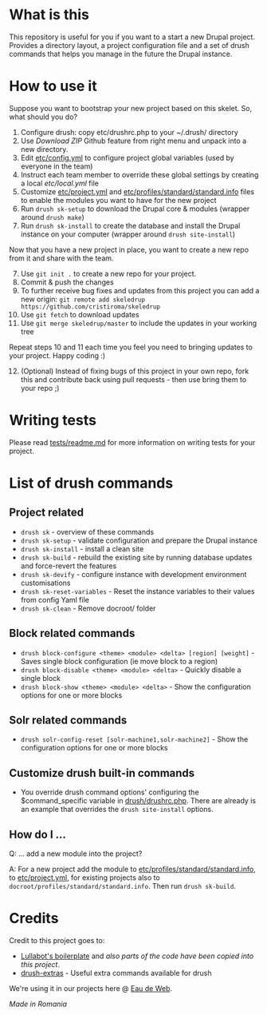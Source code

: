 # What is this

This repository is useful for you if you want to a start a new Drupal project. Provides a directory layout, a project configuration file and a set of drush commands that helps you manage in the future the Drupal instance.

# How to use it

Suppose you want to bootstrap your new project based on this skelet. So, what should you do?

1. Configure drush: copy etc/drushrc.php to your ~/.drush/ directory 
2. Use _Download ZIP_ Github feature from right menu and unpack into a new directory. 
3. Edit [etc/config.yml](etc/config.yml) to configure project global variables (used by everyone in the team)
4. Instruct each team member to override these global settings by creating a local *etc/local.yml* file
5. Customize [etc/project.yml](etc/project.yml) and [etc/profiles/standard/standard.info](etc/profiles/standard/standard.info) files to enable the modules you want to have for the new project
6. Run ``drush sk-setup`` to download the Drupal core & modules (wrapper around ``drush make``)
7. Run ``drush sk-install`` to create the database and install the Drupal instance on your computer (wrapper around ``drush site-install``)

Now that you have a new project in place, you want to create a new repo from it and share with the team.

7. Use ``git init .`` to create a new repo for your project.
8. Commit & push the changes
9. To further receive bug fixes and updates from this project you can add a new origin: ``git remote add skeledrup https://github.com/cristiroma/skeledrup``
10. Use ``git fetch`` to download updates
11. Use ``git merge skeledrup/master`` to include the updates in your working tree

Repeat steps 10 and 11 each time you feel you need to bringing updates to your project. Happy coding :)

12. (Optional) Instead of fixing bugs of this project in your own repo, fork this and contribute back using pull requests - then use bring them to your repo ;)

# Writing tests

Please read [tests/readme.md](tests/readme.md) for more information on writing tests for your project.

# List of drush commands

## Project related

* ``drush sk`` - overview of these commands
* ``drush sk-setup`` - validate configuration and prepare the Drupal instance
* ``drush sk-install`` - install a clean site
* ``drush sk-build`` - rebuild the existing site by running database updates and force-revert the features
* ``drush sk-devify`` - configure instance with development environment customisations
* ``drush sk-reset-variables`` - Reset the instance variables to their values from config Yaml file
* ``drush sk-clean`` - Remove docroot/ folder

## Block related commands

* ``drush block-configure <theme> <module> <delta> [region] [weight]`` - Saves single block configuration (ie move block to a region)
* ``drush block-disable <theme> <module> <delta>`` - Quickly disable a single block
* ``drush block-show <theme> <module> <delta>`` - Show the configuration options for one or more blocks

## Solr related commands
* ``drush solr-config-reset [solr-machine1,solr-machine2]`` - Show the configuration options for one or more blocks

## Customize drush built-in commands

* You override drush command options' configuring the $command_specific variable in [drush/drushrc.php](drush/drushrc.php). 
There are already is an example that overrides the ```drush site-install``` options.

## How do I ...

Q: ... add a new module into the project?

A: For a new project add the module to [etc/profiles/standard/standard.info](etc/profiles/standard/standard.info),
to [etc/project.yml](etc/project.yml), for existing projects also to ```docroot/profiles/standard/standard.info```. Then run ```drush sk-build```.


# Credits

Credit to this project goes to:

* [Lullabot's boilerplate](https://github.com/Lullabot/drupal-boilerplate) and _also parts of the code have been copied into this project_.
* [drush-extras](https://www.drupal.org/project/drush_extras) - Useful extra commands available for drush

We're using it in our projects here @ [Eau de Web](http://www.eaudeweb.ro).


*Made in Romania*

